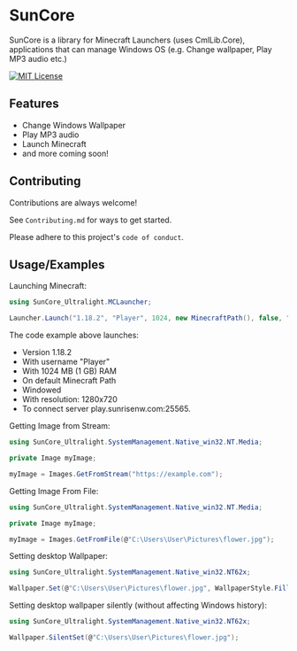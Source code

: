 
# SunCore

SunCore is a library for Minecraft Launchers (uses CmlLib.Core), applications that can manage Windows OS (e.g. Change wallpaper, Play MP3 audio etc.)

[![MIT License](https://img.shields.io/badge/License-MIT-green.svg)](https://choosealicense.com/licenses/mit/)


## Features

- Change Windows Wallpaper
- Play MP3 audio
- Launch Minecraft
- and more coming soon!

    
## Contributing

Contributions are always welcome!

See `Contributing.md` for ways to get started.

Please adhere to this project's `code of conduct`.


## Usage/Examples

Launching Minecraft:
```csharp
using SunCore_Ultralight.MCLauncher;

Launcher.Launch("1.18.2", "Player", 1024, new MinecraftPath(), false, "GameLauncherName", 1280, 720, "play.sunrisenw.com", 25565);

```

The code example above launches:

- Version 1.18.2
- With username "Player"
- With 1024 MB (1 GB) RAM
- On default Minecraft Path
- Windowed
- With resolution: 1280x720
- To connect server play.sunrisenw.com:25565.

Getting Image from Stream:
```csharp
using SunCore_Ultralight.SystemManagement.Native_win32.NT.Media;

private Image myImage;

myImage = Images.GetFromStream("https://example.com");
```

Getting Image From File:
```csharp
using SunCore_Ultralight.SystemManagement.Native_win32.NT.Media;

private Image myImage;

myImage = Images.GetFromFile(@"C:\Users\User\Pictures\flower.jpg");
```
Setting desktop Wallpaper:
```csharp
using SunCore_Ultralight.SystemManagement.Native_win32.NT62x;

Wallpaper.Set(@"C:\Users\User\Pictures\flower.jpg", WallpaperStyle.Fill);
```
Setting desktop wallpaper silently (without affecting Windows history):
```csharp
using SunCore_Ultralight.SystemManagement.Native_win32.NT62x;

Wallpaper.SilentSet(@"C:\Users\User\Pictures\flower.jpg");
```
